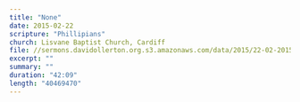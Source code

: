 ```yaml
---
title: "None"
date: 2015-02-22
scripture: "Phillipians"
church: Lisvane Baptist Church, Cardiff
file: //sermons.davidollerton.org.s3.amazonaws.com/data/2015/22-02-2015.mp3
excerpt: ""
summary: ""
duration: "42:09"
length: "40469470"
---
```

